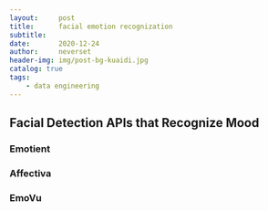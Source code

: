 ```yaml
---
layout:     post
title:      facial emotion recognization
subtitle:   
date:       2020-12-24
author:     neverset
header-img: img/post-bg-kuaidi.jpg
catalog: true
tags:
    - data engineering
---
```


## Facial Detection APIs that Recognize Mood
### Emotient

### Affectiva

### EmoVu

